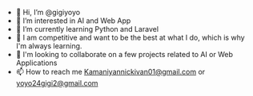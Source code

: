 - 👋 Hi, I’m @gigiyoyo
- 👀 I’m interested in AI and Web App
- 🌱 I’m currently learning Python and Laravel
- 🤺 I am competitive and want to be the best at what I do, which is why I'm always learning.
- 💞️ I'm looking to collaborate on a few projects related to AI or Web Applications 
- 📫 How to reach me Kamaniyannickivan01@gmail.com or yoyo24gigi2@gmail.com

<!---
gigiyoyo/gigiyoyo is a ✨ special ✨ repository because its `README.md` (this file) appears on your GitHub profile.
You can click the Preview link to take a look at your changes.
--->
